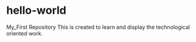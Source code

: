 # hello-world
My_First Repository
This is created to learn and display the technological oriented work.

